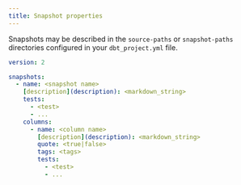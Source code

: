 ```yaml
---
title: Snapshot properties
---
```


Snapshots may be described in the `source-paths` or `snapshot-paths` directories configured in your `dbt_project.yml` file.

```yml
version: 2

snapshots:
  - name: <snapshot name>
    [description](description): <markdown_string>
    tests:
      - <test>
      - ...
    columns:
      - name: <column name>
        [description](description): <markdown_string>
        quote: <true|false>
        tags: <tags>
        tests:
          - <test>
          - ...
```
